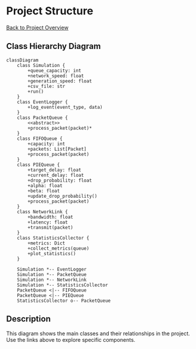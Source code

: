 # Project Structure

[Back to Project Overview](project.md)

## Class Hierarchy Diagram

```mermaid
classDiagram
    class Simulation {
        +queue_capacity: int
        +network_speed: float
        +generation_speed: float
        +csv_file: str
        +run()
    }
    class EventLogger {
        +log_event(event_type, data)
    }
    class PacketQueue {
        <<abstract>>
        +process_packet(packet)*
    }
    class FIFOQueue {
        +capacity: int
        +packets: List[Packet]
        +process_packet(packet)
    }
    class PIEQueue {
        +target_delay: float
        +current_delay: float
        +drop_probability: float
        +alpha: float
        +beta: float
        +update_drop_probability()
        +process_packet(packet)
    }
    class NetworkLink {
        +bandwidth: float
        +latency: float
        +transmit(packet)
    }
    class StatisticsCollector {
        +metrics: Dict
        +collect_metrics(queue)
        +plot_statistics()
    }

    Simulation *-- EventLogger
    Simulation *-- PacketQueue
    Simulation *-- NetworkLink
    Simulation *-- StatisticsCollector
    PacketQueue <|-- FIFOQueue
    PacketQueue <|-- PIEQueue
    StatisticsCollector o-- PacketQueue
```

## Description
This diagram shows the main classes and their relationships in the project. Use the links above to explore specific components. 